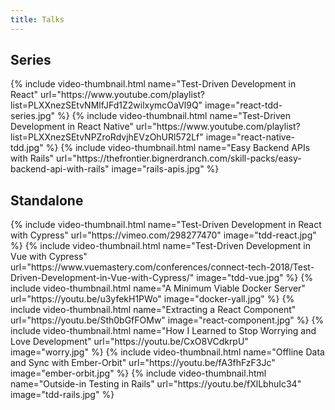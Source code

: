 ```yaml
---
title: Talks
---
```


## Series

<div class="row">
  {% include video-thumbnail.html name="Test-Driven Development in React" url="https://www.youtube.com/playlist?list=PLXXnezSEtvNMlfJFd1Z2wilxymcOaVl9Q" image="react-tdd-series.jpg" %}
  {% include video-thumbnail.html name="Test-Driven Development in React Native" url="https://www.youtube.com/playlist?list=PLXXnezSEtvNPZroRdvjhEVzOhURl572Lf" image="react-native-tdd.jpg" %}
  {% include video-thumbnail.html name="Easy Backend APIs with Rails" url="https://thefrontier.bignerdranch.com/skill-packs/easy-backend-api-with-rails" image="rails-apis.jpg" %}
</div>

## Standalone

<div class="row">
  {% include video-thumbnail.html name="Test-Driven Development in React with Cypress" url="https://vimeo.com/298277470" image="tdd-react.jpg" %}
  {% include video-thumbnail.html name="Test-Driven Development in Vue with Cypress" url="https://www.vuemastery.com/conferences/connect-tech-2018/Test-Driven-Development-in-Vue-with-Cypress/" image="tdd-vue.jpg" %}
  {% include video-thumbnail.html name="A Minimum Viable Docker Server" url="https://youtu.be/u3yfekH1PWo" image="docker-yall.jpg" %}
  {% include video-thumbnail.html name="Extracting a React Component" url="https://youtu.be/Sth0bGfFOMw" image="react-component.jpg" %}
  {% include video-thumbnail.html name="How I Learned to Stop Worrying and Love Development" url="https://youtu.be/CxO8VCdkrpU" image="worry.jpg" %}
  {% include video-thumbnail.html name="Offline Data and Sync with Ember-Orbit" url="https://youtu.be/fA3fhFzF3Jc" image="ember-orbit.jpg" %}
  {% include video-thumbnail.html name="Outside-in Testing in Rails" url="https://youtu.be/fXlLbhuIc34" image="tdd-rails.jpg" %}
</div>
